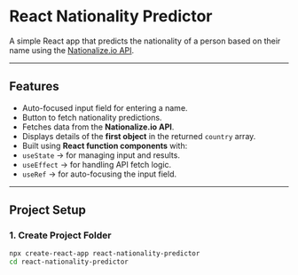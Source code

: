 
# React Nationality Predictor

A simple React app that predicts the nationality of a person based on their name using the [Nationalize.io API](https://api.nationalize.io).

---

##  Features

-  Auto-focused input field for entering a name.
-  Button to fetch nationality predictions.
-  Fetches data from the **Nationalize.io API**.
-  Displays details of the **first object** in the returned `country` array.
-  Built using **React function components** with:
  - `useState` → for managing input and results.
  - `useEffect` → for handling API fetch logic.
  - `useRef` → for auto-focusing the input field.

---

##  Project Setup

### 1. Create Project Folder
```bash
npx create-react-app react-nationality-predictor
cd react-nationality-predictor
